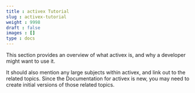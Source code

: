 ```yaml
---
title : activex Tutorial
slug : activex-tutorial
weight : 9998
draft : false
images : []
type : docs
---
```


This section provides an overview of what activex is, and why a developer might want to use it.

It should also mention any large subjects within activex, and link out to the related topics.  Since the Documentation for activex is new, you may need to create initial versions of those related topics.

